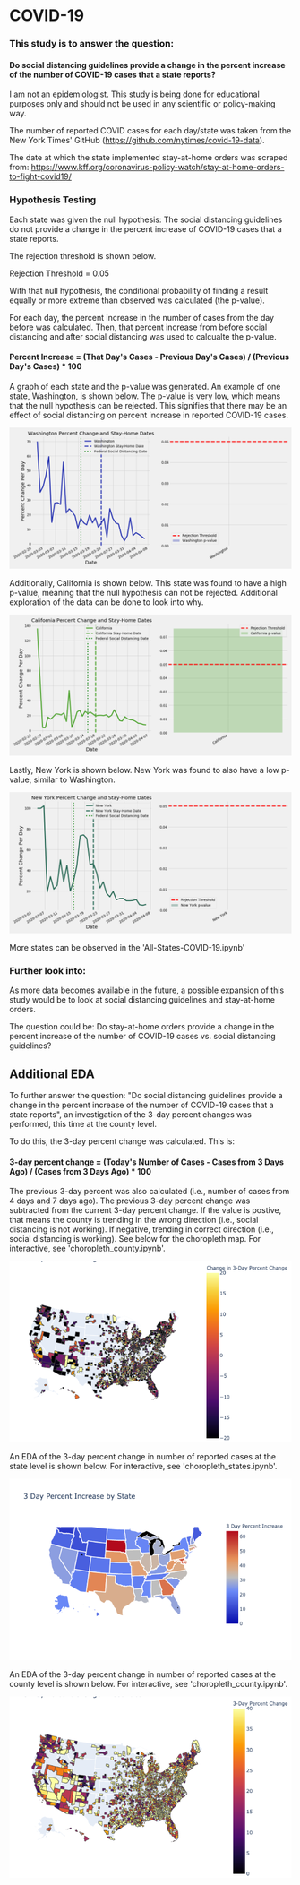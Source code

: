 # COVID-19

### This study is to answer the question: 

#### Do social distancing guidelines provide a change in the percent increase of the number of COVID-19 cases that a state reports?

I am not an epidemiologist. This study is being done for educational purposes only and should not be used in any scientific or policy-making way.

The number of reported COVID cases for each day/state was taken from the New York Times' GitHub (https://github.com/nytimes/covid-19-data). 

The date at which the state implemented stay-at-home orders was scraped from: https://www.kff.org/coronavirus-policy-watch/stay-at-home-orders-to-fight-covid19/

### Hypothesis Testing

Each state was given the null hypothesis: The social distancing guidelines do not provide a change in the percent increase of COVID-19 cases that a state reports.

The rejection threshold is shown below.

Rejection Threshold = 0.05

With that null hypothesis, the conditional probability of finding a result equally or more extreme than observed was calculated (the p-value).

For each day, the percent increase in the number of cases from the day before was calculated. Then, that percent increase from before social distancing and after social distancing was used to calcualte the p-value.

#### Percent Increase = (That Day's Cases - Previous Day's Cases) / (Previous Day's Cases) * 100

A graph of each state and the p-value was generated. An example of one state, Washington, is shown below. The p-value is very low, which means that the null hypothesis can be rejected. This signifies that there may be an effect of social distancing on percent increase in reported COVID-19 cases.

![Washington](figures/Washington_states_with_p_value.png)



Additionally, California is shown below. This state was found to have a high p-value, meaning that the null hypothesis can not be rejected. Additional exploration of the data can be done to look into why.

![California](figures/California_states_with_p_value.png)


Lastly, New York is shown below. New York was found to also have a low p-value, similar to Washington.

![New York](figures/New_York_states_with_p_value.png)


More states can be observed in the 'All-States-COVID-19.ipynb'


### Further look into:
As more data becomes available in the future, a possible expansion of this study would be to look at social distancing guidelines and stay-at-home orders. 

The question could be: Do stay-at-home orders provide a change in the percent increase of the number of COVID-19 cases vs. social distancing guidelines?


## Additional EDA

To further answer the question: "Do social distancing guidelines provide a change in the percent increase of the number of COVID-19 cases that a state reports", an investigation of the 3-day percent changes was performed, this time at the county level. 

To do this, the 3-day percent change was calculated. This is:

#### 3-day percent change = (Today's Number of Cases - Cases from 3 Days Ago) / (Cases from 3 Days Ago) * 100

The previous 3-day percent was also calculated (i.e., number of cases from 4 days and 7 days ago). The previous 3-day percent change was subtracted from the current 3-day percent change. If the value is postive, that means the county is trending in the wrong direction (i.e., social distancing is not working). If negative, trending in correct direction (i.e., social distancing is working). See below for the choropleth map. For interactive, see 'choropleth_county.ipynb'.

![Change](figures/changes_in_3_day.png)

An EDA of the 3-day percent change in number of reported cases at the state level is shown below. For interactive, see 'choropleth_states.ipynb'.

![State](figures/states_choropleth.png)


An EDA of the 3-day percent change in number of reported cases at the county level is shown below. For interactive, see 'choropleth_county.ipynb'.

![County](figures/county_choropleth.png)

